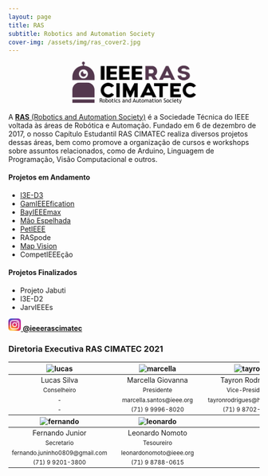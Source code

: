 ```yaml
---
layout: page
title: RAS
subtitle: Robotics and Automation Society
cover-img: /assets/img/ras_cover2.jpg
---
```


<p style="text-align: center;"> <img src="/assets/img/ras.png" alt="drawing" width="250"/> </p>

A [**RAS** (Robotics and Automation Society)](http://www.ieee-ras.org/) é a Sociedade Técnica do IEEE voltada às áreas de Robótica e Automação. Fundado em 6 de dezembro de 2017, o nosso Capítulo Estudantil RAS CIMATEC realiza diversos projetos dessas áreas, bem como promove a organização de cursos e workshops sobre assuntos relacionados, como de Arduino, Linguagem de Programação, Visão Computacional e outros.

#### Projetos em Andamento
- [I3E-D3](https://ieeecimatec.github.io/project-i3e_d3/)
- [GamIEEEfication](https://ieeecimatec.github.io/project-gamieeefication/)
- [BayIEEEmax](https://ieeecimatec.github.io/project-bayieeemax/)
- [Mão Espelhada](https://ieeecimatec.github.io/project-mao_espelhada/)
- [PetIEEE](https://ieeecimatec.github.io/project-petieee/)
- RASpode
- [Map Vision](https://ieeecimatec.github.io/project-mapvision/)
- CompetIEEEção

#### Projetos Finalizados
- Projeto Jabuti
- I3E-D2
- JarvIEEEs

[<img src="/assets/img/logo_instagram.png" alt="drawing" width="25"/> **@ieeerascimatec**](https://www.instagram.com/ieeerascimatec/)


### Diretoria Executiva RAS CIMATEC 2021
<div class="row">
  <div class=" col-xl-auto offset-xl-0 col-lg-4 offset-lg-0">
    <div class="mobile-side-scroller">
      <table class="table-borderless highlight">
        <thead>
          <tr>
            <th><center><img src="{{ 'assets/img/voluntarios/semfoto.png' | relative_url }}" width="100" alt="lucas" class="img-fluid rounded-circle" /></center></th>
            <th></th>
            <th><center><img src="{{ 'assets/img/voluntarios/marcella_giovanna.png' | relative_url }}" width="100" alt="marcella" class="img-fluid rounded-circle"/></center></th>
            <th></th>
            <th><center><img src="{{ 'assets/img/voluntarios/semfoto.png' | relative_url }}" width="100" alt="tayron" class="img-fluid rounded-circle"/></center></th>
          </tr>
        </thead>
        <tbody>
          <tr class="font-weight-bolder" style="text-align: center margin-top: 0">
            <td width="33%"><center>Lucas Silva</center></td>
            <td></td>
            <td width="33%"><center>Marcella Giovanna</center></td>
            <td></td>
            <td width="33%"><center>Tayron Rodrigues</center></td>
          </tr>
          <tr style="text-align: center" >
            <td style="vertical-align: top"><small><center>Conselheiro</center></small></td>
            <td></td>
            <td style="vertical-align: top"><small><center>Presidente</center></small></td>
            <td></td>
            <td style="vertical-align: top"><small><center>Vice-Presidente</center></small></td>
          </tr>
          <tr style="text-align: center" >
            <td style="vertical-align: top"><small><center>-</center></small></td>
            <td></td>
            <td style="vertical-align: top"><small><center>marcella.santos@ieee.org</center></small></td>
            <td></td>
            <td style="vertical-align: top"><small><center>tayronrodrigues@hotmail.com</center></small></td>
          </tr>
          <tr style="text-align: center" >
            <td style="vertical-align: top"><small><center>-</center></small></td>
            <td></td>
            <td style="vertical-align: top"><small><center>(71) 9 9996-8020</center></small></td>
            <td></td>
            <td style="vertical-align: top"><small><center>(71) 9 8702-3288</center></small></td>
          </tr>
        </tbody>
        <thead>
          <tr>
            <th><center><img src="{{ 'assets/img/voluntarios/semfoto.png' | relative_url }}" width="100" alt="fernando" class="img-fluid rounded-circle"/></center></th>
            <th></th>
            <th><center><img src="{{ 'assets/img/voluntarios/semfoto.png' | relative_url }}" width="100" alt="leonardo" class="img-fluid rounded-circle"/></center></th>
          </tr>
        </thead>
        <tbody>
          <tr class="font-weight-bolder" style="text-align: center margin-top: 0">
            <td width="50%"><center>Fernando Junior</center></td>
            <td></td>
            <td width="50%"><center>Leonardo Nomoto</center></td>
          </tr>
          <tr style="text-align: center" >
            <td style="vertical-align: top"><small><center>Secretario</center></small></td>
            <td></td>
            <td style="vertical-align: top"><small><center>Tesoureiro</center></small></td>
          </tr>
          <tr style="text-align: center" >
            <td style="vertical-align: top"><small><center>fernando.juninho0809@gmail.com</center></small></td>
            <td></td>
            <td style="vertical-align: top"><small><center>leonardonomoto@ieee.org</center></small></td>
          </tr>
          <tr style="text-align: center" >
            <td style="vertical-align: top"><small><center>(71) 9 9201-3800</center></small></td>
            <td></td>
            <td style="vertical-align: top"><small><center>(71) 9 8788-0615</center></small></td>
          </tr>
        </tbody>
      </table>
    </div>
  </div>
</div>
